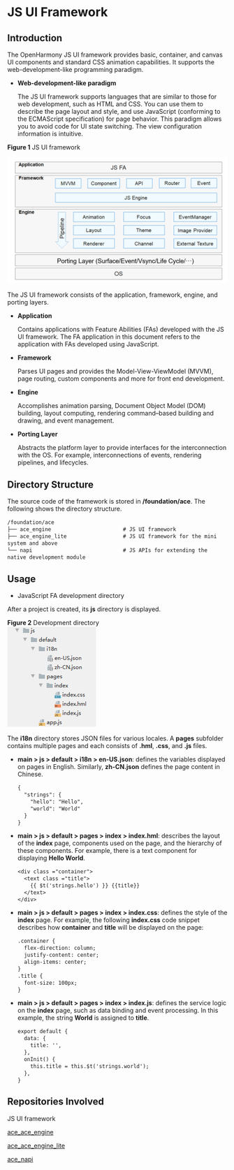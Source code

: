 # JS UI Framework<a name="EN-US_TOPIC_0000001087318673"></a>

## Introduction<a name="section11660541593"></a>

The OpenHarmony JS UI framework provides basic, container, and canvas UI components and standard CSS animation capabilities. It supports the web-development-like programming paradigm.

-   **Web-development-like paradigm**

    The JS UI framework supports languages that are similar to those for web development, such as HTML and CSS. You can use them to describe the page layout and style, and use JavaScript \(conforming to the ECMAScript specification\) for page behavior. This paradigm allows you to avoid code for UI state switching. The view configuration information is intuitive.


**Figure  1**  JS UI framework<a name="fig15956152211427"></a>  


![](figures/en-us_image_0000001077953992.png)

The JS UI framework consists of the application, framework, engine, and porting layers.

-   **Application**

    Contains applications with Feature Abilities \(FAs\) developed with the JS UI framework. The FA application in this document refers to the application with FAs developed using JavaScript.

-   **Framework**

    Parses UI pages and provides the Model-View-ViewModel \(MVVM\), page routing, custom components and more for front end development.

-   **Engine**

    Accomplishes animation parsing, Document Object Model \(DOM\) building, layout computing, rendering command–based building and drawing, and event management.

-   **Porting Layer**

    Abstracts the platform layer to provide interfaces for the interconnection with the OS. For example, interconnections of events, rendering pipelines, and lifecycles.


## Directory Structure<a name="section179173014915"></a>

The source code of the framework is stored in  **/foundation/ace**. The following shows the directory structure.

```
/foundation/ace
├── ace_engine                       # JS UI framework
├── ace_engine_lite                  # JS UI framework for the mini system and above
└── napi                             # JS APIs for extending the native development module
```

## Usage<a name="section1711605017917"></a>

-   JavaScript FA development directory

After a project is created, its  **js**  directory is displayed.

**Figure  2**  Development directory<a name="fig343917486112"></a>  
![](figures/development-directory.png "development-directory")

The  **i18n**  directory stores JSON files for various locales. A  **pages**  subfolder contains multiple pages and each consists of  **.hml**,  **.css**, and  **.js**  files.

-   **main \> js \> default \> i18n \> en-US.json**: defines the variables displayed on pages in English. Similarly,  **zh-CN.json**  defines the page content in Chinese.

    ```
    {
      "strings": {
        "hello": "Hello",
        "world": "World"
      }
    }
    ```

-   **main \> js \> default \> pages \> index \> index.hml**: describes the layout of the  **index**  page, components used on the page, and the hierarchy of these components. For example, there is a text component for displaying  **Hello World**.

    ```
    <div class ="container">
      <text class ="title">
        {{ $t('strings.hello') }} {{title}}
      </text>
    </div>
    ```

-   **main \> js \> default \> pages \> index \> index.css**: defines the style of the  **index**  page. For example, the following  **index.css**  code snippet describes how  **container**  and  **title**  will be displayed on the page:

    ```
    .container {
      flex-direction: column;
      justify-content: center;
      align-items: center;
    }
    .title {
      font-size: 100px;
    }
    ```

-   **main \> js \> default \> pages \> index \> index.js**: defines the service logic on the  **index**  page, such as data binding and event processing. In this example, the string  **World**  is assigned to  **title**.

    ```
    export default {
      data: {
        title: '',
      },
      onInit() {
        this.title = this.$t('strings.world');
      },
    }
    ```


## Repositories Involved<a name="section1599816111011"></a>

JS UI framework

[ace\_ace\_engine](https://gitee.com/openharmony/ace_ace_engine)

[ace\_ace\_engine\_lite](https://gitee.com/openharmony/ace_engine_lite)

[ace\_napi](https://gitee.com/openharmony/ace_napi)


